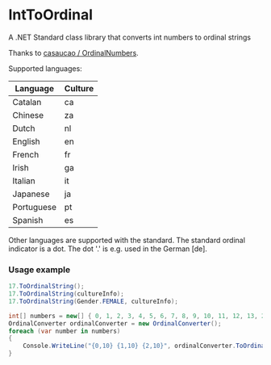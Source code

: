 # IntToOrdinal

A .NET Standard class library that converts int numbers to ordinal strings

Thanks to [casaucao / OrdinalNumbers](https://github.com/casaucao/OrdinalNumbers).

Supported languages:

| Language   | Culture |
| ---------- | ------- |
| Catalan    | ca      |
| Chinese    | za      |
| Dutch      | nl      |
| English    | en      |
| French     | fr      |
| Irish      | ga      |
| Italian    | it      |
| Japanese   | ja      |
| Portuguese | pt      |
| Spanish    | es      |

Other languages are supported with the standard. The standard ordinal indicator is a dot. The dot '.' is e.g. used in the German [de].


### Usage example
```csharp
17.ToOrdinalString();
17.ToOrdinalString(cultureInfo);
17.ToOrdinalString(Gender.FEMALE, cultureInfo);

int[] numbers = new[] { 0, 1, 2, 3, 4, 5, 6, 7, 8, 9, 10, 11, 12, 13, 20, 21, 50, 100 };
OrdinalConverter ordinalConverter = new OrdinalConverter();
foreach (var number in numbers)
{
    Console.WriteLine("{0,10} {1,10} {2,10}", ordinalConverter.ToOrdinalString(number), ordinalConverter.ToOrdinalString(number, Gender.MALE), ordinalConverter.ToOrdinalString(number, Gender.FEMALE));
}

```
